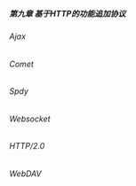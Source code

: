 ##### 第九章 基于HTTP的功能追加协议

###### Ajax

###### Comet

###### Spdy

###### Websocket

###### HTTP/2.0

###### WebDAV